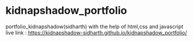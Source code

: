 # kidnapshadow_portfolio
portfolio_kidnapshadow(sidharth)
with the help of html,css and javascript
live link : https://kidnapshadow-sidharth.github.io/kidnapshadow_portfolio/
